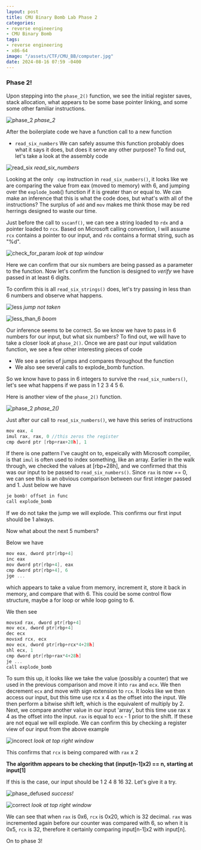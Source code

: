 ```yaml
---
layout: post
title: CMU Binary Bomb Lab Phase 2
categories:
- reverse engineering
- CMU Binary Bomb
tags:
- reverse engineering
- x86-64
image: "/assets/CTF/CMU_BB/computer.jpg"
date: 2024-08-16 07:59 -0400
---
```


### Phase 2!

Upon stepping into the ```phase_2()``` function, we see the initial register saves, stack allocation, what appears to be some base pointer linking, and some some other familiar instructions. 

![phase_2](/assets/CTF/CMU_BB/phase_2/phase_2_asm.png)
_phase_2_

After the boilerplate code we have a function call to a new function
- `read_six_numbers`
We can safely assume this function probably does what it says it does, but does it serve any other purpose? To find out, let's take a look at the assembly code

![read_six](/assets/CTF/CMU_BB/phase_2/read_six_numbers_asm.png)
_read_six_numbers_

Looking at the only ``` cmp``` instruction in `read_six_numbers()`, it looks like we are comparing the value from eax (moved to memory) with 6, and jumping over the `explode_bomb`() function if it is greater than or equal to. We can make an inference that this is what the code does, but what's with all of the instructions? The surplus of ```add``` and ```mov``` makes me think those may be red herrings designed to waste our time. 

Just before the call to ```sscanf()```, we can see a string loaded to ```rdx``` and a pointer loaded to ```rcx```.  Based on  Microsoft calling convention, I will assume ```rcx``` contains a pointer to our input, and ```rdx``` contains a format string, such as "%d".

![check_for_param](/assets/CTF/CMU_BB/phase_2/read_six_numbers_rbp+28h.png)
_look at top window_

Here we can confirm that our six numbers are being passed as a parameter to the function. Now let's confirm the function is designed to *verify* we have passed in at least 6 digits. 

To confirm this is all ```read_six_strings()``` does, let's try passing in less than 6 numbers and observe what happens.

![less](/assets/CTF/CMU_BB/phase_2/read_six_numbers_explode.png)
_jump not taken_

![less_than_6](/assets/CTF/CMU_BB/phase_2/read_six_numbers_explode_input.png)
_boom_

Our inference seems to be correct. So we know we have to pass in 6 numbers for our input, but what six numbers? To find out, we will have to take a closer look at ```phase_2()```.
Once we are past our input validation function, we see a few other interesting pieces of code
- We see a series of jumps and compares throughout the function
- We also see several calls to explode_bomb function.

So we know have to pass in 6 integers to survive the ```read_six_numbers()```, let's see what happens if we pass in 1 2 3 4 5 6.

Here is another view of the ```phase_2()``` function.

![phase_2](/assets/CTF/CMU_BB/phase_2/phase_2_asm.png)
_phase_2()_

Just after our call to ```read_six_numbers()```, we have this series of instructions

```c
mov eax, 4
imul rax, rax, 0 //this zeros the register
cmp dword ptr [rbp+rax+28h], 1
```

If there is one pattern I've caught on to, espeically with Microsoft compiler, is that ```imul``` is often used to index something, like an array. Earlier in the walk through, we checked the values at [rbp+28h], and we confirmed that this was our input to be passed to ```read_six_numbers()```. Since ```rax``` is now == 0, we can see this is an obvious comparison between our first integer passed and 1. Just below we have 

```c
je bomb! offset in func
call explode_bomb
```

If we do not take the jump we will explode. This confirms our first input should be 1 always.

Now what about the next 5 numbers?

Below we have 

```c
mov eax, dword ptr[rbp+4]
inc eax
mov dword ptr[rbp+4], eax
cmp dword ptr[rbp+4], 6
jge ...
```

which appears to take a value from memory, increment it, store it back in memory, and compare that with 6. This could be some control flow structure,  maybe a for loop or while loop going to 6. 

We then see 
```c
movsxd rax, dword ptr[rbp+4]
mov ecx, dword ptr[rbp+4]
dec ecx
movsxd rcx, ecx
mov ecx, dword ptr[rbp+rcx*4+28h]
shl ecx, 1
cmp dword ptr[rbp+rax*4+28h]
je ...
call explode_bomb
```

To sum this up, it looks like we take the value (possibly a counter) that we used in the previous comparison and move it into ```rax``` and ```ecx```. We then decrement ```ecx``` and move with sign extension to ```rcx```. It looks like we then access our input, but this time use rcx x 4 as the offset into the input. We then perform a bitwise shift left, which is the equivalent of multiply by 2. Next, we compare another value in our input 'array', but this time use rax x 4 as the offset into the input. ```rax``` is equal to ```ecx``` - 1 prior to the shift. If these are not equal we will explode. We can confirm this by checking a register view of our input from the above example

![incorect](/assets/CTF/CMU_BB/phase_2/phase2_1_2_3_4_input_reg_view.png)
_look at top right window_

This confirms that ```rcx``` is being compared with ```rax``` x 2

**The algorithm appears to be checking that (input[n-1]x2) == n, starting at input[1]**


If this is the case, our input should be 1 2 4 8 16 32. Let's give it a try. 

![phase_defused](/assets/CTF/CMU_BB/phase_2/phase_2_success.png)
_success!_

![correct](/assets/CTF/CMU_BB/phase_2/phase_2_correct_input_register_view.png)
_look at top right window_

We can see that when ```rax``` is 0x6, ```rcx``` is 0x20, which is 32 decimal. ```rax``` was incremented again before our counter was compared with 6, so when it is 0x5, ```rcx``` is 32, therefore it certainly comparing input[n-1]x2 with input[n]. 


On to phase 3!

